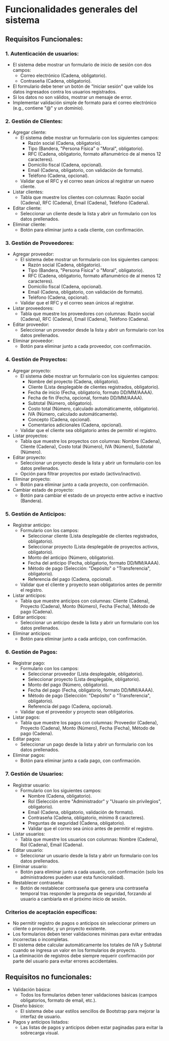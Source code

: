 # Funcionalidades generales del sistema

## Requisitos Funcionales:

### 1. Autenticación de usuarios:
* El sistema debe mostrar un formulario de inicio de sesión con dos campos:
    * Correo electrónico (Cadena, obligatorio).
    * Contraseña (Cadena, obligatorio).
* El formulario debe tener un botón de "Iniciar sesión" que valide los datos ingresados contra los usuarios registrados.
* Si los datos no son válidos, mostrar un mensaje de error.
* Implementar validación simple de formato para el correo electrónico (e.g., contiene "@" y un dominio).

### 2. Gestión de Clientes:
* Agregar cliente:
    * El sistema debe mostrar un formulario con los siguientes campos:
        * Razón social (Cadena, obligatorio).
        * Tipo (Bandera, "Persona Física" o "Moral", obligatorio).
        * RFC (Cadena, obligatorio, formato alfanumérico de al menos 12 caracteres).
        * Domicilio fiscal (Cadena, opcional).
        * Email (Cadena, obligatorio, con validación de formato).
        * Teléfono (Cadena, opcional).
    * Validar que el RFC y el correo sean únicos al registrar un nuevo cliente.
* Listar clientes:
    * Tabla que muestre los clientes con columnas: Razón social (Cadena), RFC (Cadena), Email (Cadena), Teléfono (Cadena).
* Editar cliente:
    * Seleccionar un cliente desde la lista y abrir un formulario con los datos prellenados.
* Eliminar cliente:
    * Botón para eliminar junto a cada cliente, con confirmación.

### 3. Gestión de Proveedores:
* Agregar proveedor:
    * El sistema debe mostrar un formulario con los siguientes campos:
        * Razón social (Cadena, obligatorio).
        * Tipo (Bandera, "Persona Física" o "Moral", obligatorio).
        * RFC (Cadena, obligatorio, formato alfanumérico de al menos 12 caracteres).
        * Domicilio fiscal (Cadena, opcional).
        * Email (Cadena, obligatorio, con validación de formato).
        * Teléfono (Cadena, opcional).
    * Validar que el RFC y el correo sean únicos al registrar.
* Listar proveedores:
    * Tabla que muestre los proveedores con columnas: Razón social (Cadena), RFC (Cadena), Email (Cadena), Teléfono (Cadena).
* Editar proveedor:
    * Seleccionar un proveedor desde la lista y abrir un formulario con los datos prellenados.
* Eliminar proveedor:
    * Botón para eliminar junto a cada proveedor, con confirmación.

### 4. Gestión de Proyectos:
* Agregar proyecto:
    * El sistema debe mostrar un formulario con los siguientes campos:
        * Nombre del proyecto (Cadena, obligatorio).
        * Cliente (Lista desplegable de clientes registrados, obligatorio).
        * Fecha de inicio (Fecha, obligatorio, formato DD/MM/AAAA).
        * Fecha de fin (Fecha, opcional, formato DD/MM/AAAA).
        * Subtotal (Número, obligatorio).
        * Costo total (Número, calculado automáticamente, obligatorio).
        * IVA (Número, calculado automáticamente).
        * Concepto (Cadena, opcional).
        * Comentarios adicionales (Cadena, opcional).
    * Validar que el cliente sea obligatorio antes de permitir el registro.
* Listar proyectos:
    * Tabla que muestre los proyectos con columnas: Nombre (Cadena), Cliente (Cadena), Costo total (Número), IVA (Número), Subtotal (Número).
* Editar proyecto:
    * Seleccionar un proyecto desde la lista y abrir un formulario con los datos prellenados.
    * Opción para filtrar proyectos por estado (activo/inactivo).
* Eliminar proyecto:
    * Botón para eliminar junto a cada proyecto, con confirmación.
* Cambiar estado de proyecto:
    * Botón para cambiar el estado de un proyecto entre activo e inactivo (Bandera).

### 5. Gestión de Anticipos:
* Registrar anticipo:
    * Formulario con los campos:
        * Seleccionar cliente (Lista desplegable de clientes registrados, obligatorio).
        * Seleccionar proyecto (Lista desplegable de proyectos activos, obligatorio).
        * Monto del anticipo (Número, obligatorio).
        * Fecha del anticipo (Fecha, obligatorio, formato DD/MM/AAAA).
        * Método de pago (Selección: "Depósito" o "Transferencia", obligatorio).
        * Referencia del pago (Cadena, opcional).
    * Validar que el cliente y proyecto sean obligatorios antes de permitir el registro.
* Listar anticipos:
    * Tabla que muestre anticipos con columnas: Cliente (Cadena), Proyecto (Cadena), Monto (Número), Fecha (Fecha), Método de pago (Cadena).
* Editar anticipos:
    * Seleccionar un anticipo desde la lista y abrir un formulario con los datos prellenados.
* Eliminar anticipos:
    * Botón para eliminar junto a cada anticipo, con confirmación.

### 6. Gestión de Pagos:
* Registrar pago:
    * Formulario con los campos:
        * Seleccionar proveedor (Lista desplegable, obligatorio).
        * Seleccionar proyecto (Lista desplegable, obligatorio).
        * Monto del pago (Número, obligatorio).
        * Fecha del pago (Fecha, obligatorio, formato DD/MM/AAAA).
        * Método de pago (Selección: "Depósito" o "Transferencia", obligatorio).
        * Referencia del pago (Cadena, opcional).
    * Validar que el proveedor y proyecto sean obligatorios.
* Listar pagos:
    * Tabla que muestre los pagos con columnas: Proveedor (Cadena), Proyecto (Cadena), Monto (Número), Fecha (Fecha), Método de pago (Cadena).
* Editar pagos:
    * Seleccionar un pago desde la lista y abrir un formulario con los datos prellenados.
* Eliminar pagos:
    * Botón para eliminar junto a cada pago, con confirmación.

### 7. Gestión de Usuarios:
* Registrar usuario:
    * Formulario con los siguientes campos:
        * Nombre (Cadena, obligatorio).
        * Rol (Selección entre "Administrador" y "Usuario sin privilegios", obligatorio).
        * Email (Cadena, obligatorio, validación de formato).
        * Contraseña (Cadena, obligatorio, mínimo 8 caracteres).
        * Preguntas de seguridad (Cadena, obligatorio).
        * Validar que el correo sea único antes de permitir el registro.
* Listar usuarios:
    * Tabla que muestre los usuarios con columnas: Nombre (Cadena), Rol (Cadena), Email (Cadena).
* Editar usuario:
    * Seleccionar un usuario desde la lista y abrir un formulario con los datos prellenados.
* Eliminar usuario:
    * Botón para eliminar junto a cada usuario, con confirmación (solo los administradores pueden usar esta funcionalidad).
* Restablecer contraseña:
    * Botón de restablecer contraseña que genera una contraseña temporal tras responder la pregunta de seguridad, forzando al usuario a cambiarla en el próximo inicio de sesión.

### Criterios de aceptación específicos:
* No permitir registro de pagos o anticipos sin seleccionar primero un cliente o proveedor, y un proyecto existente.
* Los formularios deben tener validaciones mínimas para evitar entradas incorrectas o incompletas.
* El sistema debe calcular automáticamente los totales de IVA y Subtotal cuando se ingresa un valor en los formularios de proyecto.
* La eliminación de registros debe siempre requerir confirmación por parte del usuario para evitar errores accidentales.

## Requisitos no funcionales:
* Validación básica:
    * Todos los formularios deben tener validaciones básicas (campos obligatorios, formato de email, etc.).
* Diseño básico:
    * El sistema debe usar estilos sencillos de Bootstrap para mejorar la interfaz de usuario.
* Pagos y anticipos listados:
    * Las listas de pagos y anticipos deben estar paginadas para evitar la sobrecarga visual.